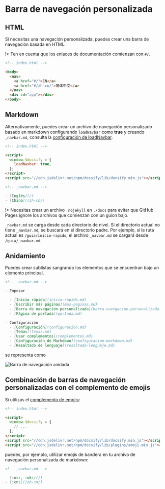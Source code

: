 # Barra de navegación personalizada

## HTML

Si necesitas una navegación personalizada, puedes crear una barra de navegación basada en HTML.

!> Ten en cuenta que los enlaces de documentación comienzan con `#/`.

```html
<!-- index.html -->

<body>
  <nav>
    <a href="#/">EN</a>
    <a href="#/zh-cn/">简体中文</a>
  </nav>
  <div id="app"></div>
</body>
```

## Markdown

Alternativamente, puedes crear un archivo de navegación personalizado basado en markdown configurando `loadNavbar` como **true** y creando `_navbar.md`, consulta la [configuración de loadNavbar](/es/configuration.md#loadnavbar).

```html
<!-- index.html -->

<script>
  window.$docsify = {
    loadNavbar: true,
  };
</script>
<script src="//cdn.jsdelivr.net/npm/docsify/lib/docsify.min.js"></script>
```

```markdown
<!-- _navbar.md -->

- [Inglés](/)
- [Chino](/zh-cn/)
```

!> Necesitas crear un archivo `.nojekyll` en `./docs` para evitar que GitHub Pages ignore los archivos que comienzan con un guion bajo.

`_navbar.md` se carga desde cada directorio de nivel. Si el directorio actual no tiene `_navbar.md`, se buscará en el directorio padre. Por ejemplo, si la ruta actual es `/guia/inicio-rapido`, el archivo `_navbar.md` se cargará desde `/guia/_navbar.md`.

## Anidamiento

Puedes crear sublistas sangrando los elementos que se encuentran bajo un elemento principal.

```markdown
<!-- _navbar.md -->

- Empezar

  - [Inicio rápido](inicio-rapido.md)
  - [Escribir más páginas](mas-paginas.md)
  - [Barra de navegación personalizada](barra-navegacion-personalizada.md)
  - [Página de portada](portada.md)

- Configuración
  - [Configuración](configuracion.md)
  - [Temas](temas.md)
  - [Usar complementos](complementos.md)
  - [Configuración de Markdown](configuracion-markdown.md)
  - [Resaltado de lenguaje](resaltado-lenguaje.md)
```

se representa como

![Barra de navegación anidada](_images/barra-navegacion-anidada.png 'Barra de navegación anidada')

## Combinación de barras de navegación personalizadas con el complemento de emojis

Si utilizas el [complemento de emojis](plugins#emoji):

```html
<!-- index.html -->

<script>
  window.$docsify = {
    // ...
  };
</script>
<script src="//cdn.jsdelivr.net/npm/docsify/lib/docsify.min.js"></script>
<script src="//cdn.jsdelivr.net/npm/docsify/lib/plugins/emoji.min.js"></script>
```

puedes, por ejemplo, utilizar emojis de bandera en tu archivo de navegación personalizada de markdown:

```markdown
<!-- _navbar.md -->

- [:us:, :uk:](/)
- [:cn:](/zh-cn/)
```
